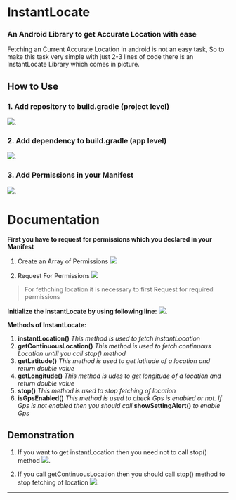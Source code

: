 # InstantLocate

### An Android Library to get Accurate Location with ease

Fetching an Current Accurate Location in android is not an easy task, So to make this task very simple with just 2-3 lines of code there is an InstantLocate Library which comes in picture.

##  **How to Use**
### 1. Add repository to build.gradle (project level)
  ![](https://github.com/mukul56/InstantLocate/blob/master/app/src/main/res/drawable/jit.png).

### 2. Add dependency to build.gradle (app level)
  ![](https://github.com/mukul56/InstantLocate/blob/master/app/src/main/res/drawable/dep.png).


### 3. Add Permissions in your Manifest
  ![](https://github.com/mukul56/InstantLocate/blob/master/app/src/main/res/drawable/permis.png).



# Documentation

**First you have to request for permissions which you declared  in your Manifest**

1. Create an Array of Permissions 
![](https://github.com/mukul56/InstantLocate/blob/master/app/src/main/res/drawable/p.png)

2. Request For Permissions
![](https://github.com/mukul56/InstantLocate/blob/master/app/src/main/res/drawable/reqper.png)


> For fethching location it is necessary to first Request for required permissions


**Initialize the InstantLocate by using following line:**
![](https://github.com/mukul56/InstantLocate/blob/master/app/src/main/res/drawable/init.png).



**Methods of InstantLocate:**

 1. **instantLocation()**  *This method is used to fetch instantLocation*
 2. **getContinuousLocation()** *This method is used to fetch continuous Location untill you call stop() method*
 3. **getLatitude()** *This method is used to get latitude of a location and return double value*
 4. **getLongitude()** *This method is udes to get longitude of a location and return double value*
 5. **stop()** *This method is used to stop fetching of location*
 6. **isGpsEnabled()** *This method is used to check Gps is enabled or not. If Gps is not enabled then you should call* **showSettingAlert()** *to enable Gps*

 ## Demonstration
1. If you want to get instantLocation then you need not to call stop() method
![](https://github.com/mukul56/InstantLocate/blob/master/app/src/main/res/drawable/instloCode.png).


2. If you call getContinuousLocation then you should call stop() method to stop fetching of location
![](https://github.com/mukul56/InstantLocate/blob/master/app/src/main/res/drawable/contlocation.png).

__________________________________________________________________________________________________________________________________________________________________

